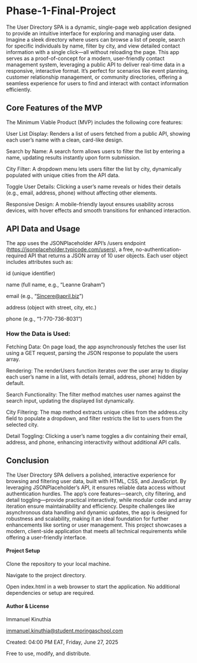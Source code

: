 # Phase-1-Final-Project

The User Directory SPA is a dynamic, single-page web application designed to provide an intuitive interface for exploring and managing user data. Imagine a sleek directory where users can browse a list of people, search for specific individuals by name, filter by city, and view detailed contact information with a single click—all without reloading the page. This app serves as a proof-of-concept for a modern, user-friendly contact management system, leveraging a public API to deliver real-time data in a responsive, interactive format. It’s perfect for scenarios like event planning, customer relationship management, or community directories, offering a seamless experience for users to find and interact with contact information efficiently.

## Core Features of the MVP

The Minimum Viable Product (MVP) includes the following core features:

User List Display: Renders a list of users fetched from a public API, showing each user’s name with a clean, card-like design.

Search by Name: A search form allows users to filter the list by entering a name, updating results instantly upon form submission.

City Filter: A dropdown menu lets users filter the list by city, dynamically populated with unique cities from the API data.

Toggle User Details: Clicking a user’s name reveals or hides their details (e.g., email, address, phone) without affecting other elements.

Responsive Design: A mobile-friendly layout ensures usability across devices, with hover effects and smooth transitions for enhanced interaction.

## API Data and Usage

The app uses the JSONPlaceholder API’s /users endpoint (https://jsonplaceholder.typicode.com/users), a free, no-authentication-required API that returns a JSON array of 10 user objects. Each user object includes attributes such as:

id (unique identifier)

name (full name, e.g., “Leanne Graham”)

email (e.g., “Sincere@april.biz”)

address (object with street, city, etc.)

phone (e.g., “1-770-736-8031”)

### How the Data is Used:

Fetching Data: On page load, the app asynchronously fetches the user list using a GET request, parsing the JSON response to populate the users array.

Rendering: The renderUsers function iterates over the user array to display each user’s name in a list, with details (email, address, phone) hidden by default.

Search Functionality: The filter method matches user names against the search input, updating the displayed list dynamically.

City Filtering: The map method extracts unique cities from the address.city field to populate a dropdown, and filter restricts the list to users from the selected city.

Detail Toggling: Clicking a user’s name toggles a div containing their email, address, and phone, enhancing interactivity without additional API calls.

## Conclusion

The User Directory SPA delivers a polished, interactive experience for browsing and filtering user data, built with HTML, CSS, and JavaScript. By leveraging JSONPlaceholder’s API, it ensures reliable data access without authentication hurdles. The app’s core features—search, city filtering, and detail toggling—provide practical interactivity, while modular code and array iteration ensure maintainability and efficiency. Despite challenges like asynchronous data handling and dynamic updates, the app is designed for robustness and scalability, making it an ideal foundation for further enhancements like sorting or user management. This project showcases a modern, client-side application that meets all technical requirements while offering a user-friendly interface.

#### Project Setup

Clone the repository to your local machine.

Navigate to the project directory.

Open index.html in a web browser to start the application. No additional dependencies or setup are required.

#### Author & License

Immanuel Kinuthia

immanuel.kinuthia@student.moringaschool.com

Created: 04:00 PM EAT, Friday, June 27, 2025

Free to use, modify, and distribute.